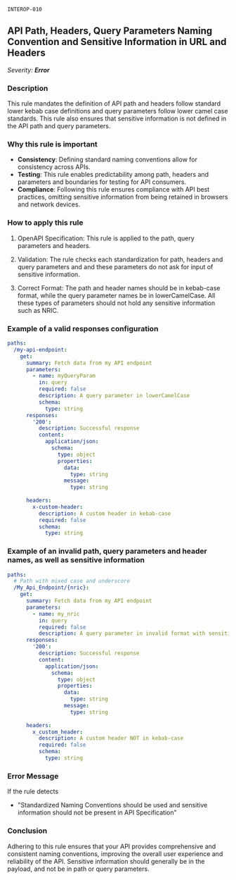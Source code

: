 `INTEROP-010`

## API Path, Headers, Query Parameters Naming Convention and Sensitive Information in URL and Headers

_Severity: **Error**_

### Description

This rule mandates the definition of API path and headers follow standard lower kebab case definitions and query parameters follow lower camel case standards.  This rule also ensures that sensitive information is not defined in the API path and query parameters.

### Why this rule is important

- **Consistency**: Defining standard naming conventions allow for consistency across APIs.
- **Testing**: This rule enables predictability among path, headers and parameters and boundaries for testing for API consumers.
- **Compliance**: Following this rule ensures compliance with API best practices, omitting sensitive information from being retained in browsers and network devices.

### How to apply this rule

1. OpenAPI Specification:
   This rule is applied to the path, query parameters and headers.

2. Validation:
   The rule checks each standardization for path, headers and query parameters and and these parameters do not ask for input of sensitive information.

3. Correct Format:
   The path and header names should be in kebab-case format, while the query parameter names be in lowerCamelCase. All these types of parameters should not hold any sensitive information such as NRIC.

### Example of a valid responses configuration

```yaml
paths:
  /my-api-endpoint:
    get:
      summary: Fetch data from my API endpoint
      parameters:
        - name: myQueryParam
          in: query
          required: false
          description: A query parameter in lowerCamelCase
          schema:
            type: string
      responses:
        '200':
          description: Successful response
          content:
            application/json:
              schema:
                type: object
                properties:
                  data:
                    type: string
                  message:
                    type: string
              
      headers:
        x-custom-header:
          description: A custom header in kebab-case
          required: false
          schema:
            type: string
```

### Example of an invalid path, query parameters and header names, as well as sensitive information

```yaml
paths:
  # Path with mixed case and underscore
  /My_Api_Endpoint/{nric}:
    get:
      summary: Fetch data from my API endpoint
      parameters:
        - name: my_nric
          in: query
          required: false
          description: A query parameter in invalid format with sensitive information
      responses:
        '200':
          description: Successful response
          content:
            application/json:
              schema:
                type: object
                properties:
                  data:
                    type: string
                  message:
                    type: string
              
      headers:
        x_custom_header:
          description: A custom header NOT in kebab-case
          required: false
          schema:
            type: string
```

### Error Message

If the rule detects

- "Standardized Naming Conventions should be used and sensitive information should not be present in API Specification"

### Conclusion

Adhering to this rule ensures that your API provides comprehensive and consistent naming conventions, improving the overall user experience and reliability of the API. Sensitive information should generally be in the payload, and not be in path or query parameters.
